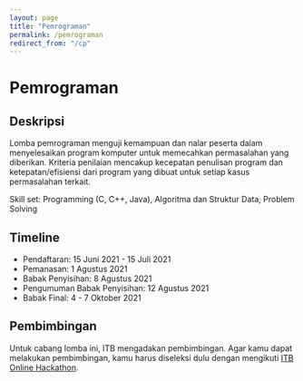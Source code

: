 ```yaml
---
layout: page
title: "Pemrograman"
permalink: /pemrograman
redirect_from: "/cp"
---
```


# Pemrograman

## Deskripsi
Lomba pemrograman menguji kemampuan dan nalar peserta dalam menyelesaikan program komputer untuk memecahkan permasalahan yang diberikan.
Kriteria penilaian mencakup kecepatan penulisan program dan ketepatan/efisiensi dari program yang dibuat untuk setiap kasus permasalahan terkait.

Skill set: Programming (C, C++, Java), Algoritma dan Struktur Data, Problem Solving 

## Timeline
- Pendaftaran: 15 Juni 2021 - 15 Juli 2021
- Pemanasan: 1 Agustus 2021
- Babak Penyisihan: 8 Agustus 2021
- Pengumuman Babak Penyisihan: 12 Agustus 2021
- Babak Final: 4 - 7 Oktober 2021

## Pembimbingan

Untuk cabang lomba ini, ITB mengadakan pembimbingan. Agar kamu dapat melakukan pembimbingan, kamu harus diseleksi dulu dengan mengikuti [ITB Online Hackathon](hackathon).